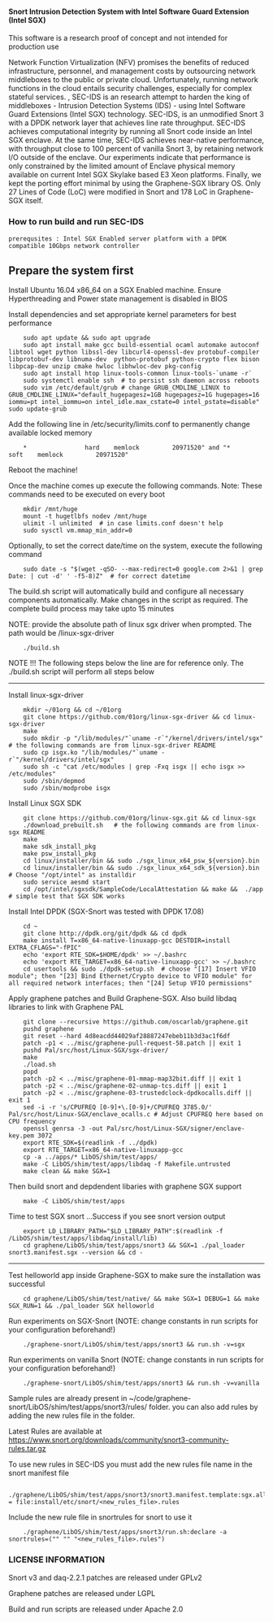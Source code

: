 #### Snort Intrusion Detection System with Intel Software Guard Extension (Intel SGX)



This software is a research proof of concept and not intended for production use

Network Function Virtualization (NFV) promises the benefits of reduced infrastructure, personnel, and management costs by outsourcing network middleboxes to the public or private cloud. Unfortunately, running network functions in the cloud entails security challenges, especially for complex stateful services. , SEC-IDS is an research attempt to harden the king of middleboxes - Intrusion Detection Systems (IDS) - using Intel Software Guard Extensions (Intel SGX) technology. SEC-IDS, is an unmodified Snort 3 with a DPDK network layer that achieves line rate throughput. SEC-IDS achieves computational integrity by running all Snort code inside an Intel SGX enclave. At the same time, SEC-IDS achieves near-native performance, with throughput close to 100 percent of vanilla Snort 3, by retaining network I/O outside of the enclave. Our experiments indicate that performance is only constrained by the limited amount of  Enclave physical memory available on current Intel SGX Skylake based E3 Xeon platforms. Finally, we kept the porting effort minimal by using the Graphene-SGX library OS. Only 27 Lines of Code (LoC) were modified in Snort and 178 LoC in Graphene-SGX itself.


### How to run build and run SEC-IDS
	prerequsites : Intel SGX Enabled server platform with a DPDK compatible 10Gbps network controller

## Prepare the system first

Install Ubuntu 16.04 x86_64 on a SGX Enabled machine. Ensure Hyperthreading and Power state management is disabled in BIOS


Install dependencies and set appropriate kernel parameters for best performance

```
	sudo apt update && sudo apt upgrade
	sudo apt install make gcc build-essential ocaml automake autoconf libtool wget python libssl-dev libcurl4-openssl-dev protobuf-compiler libprotobuf-dev libnuma-dev  python-protobuf python-crypto flex bison libpcap-dev unzip cmake hwloc libhwloc-dev pkg-config
	sudo apt install htop linux-tools-common linux-tools-`uname -r`
	sudo systemctl enable ssh  # to persist ssh daemon across reboots
	sudo vim /etc/default/grub # change GRUB_CMDLINE_LINUX to GRUB_CMDLINE_LINUX="default_hugepagesz=1GB hugepagesz=1G hugepages=16 iommu=pt intel_iommu=on intel_idle.max_cstate=0 intel_pstate=disable"
sudo update-grub

```

Add the following line in /etc/security/limits.conf to permanently change available locked memory

```
	*                hard    memlock         20971520" and "*                soft    memlock         20971520"
```

Reboot the machine!

Once the machine comes up execute the following commands. Note: These commands need to be executed on every boot

```
	mkdir /mnt/huge
	mount -t hugetlbfs nodev /mnt/huge
	ulimit -l unlimited  # in case limits.conf doesn't help
	sudo sysctl vm.mmap_min_addr=0
```

Optionally, to set the correct date/time on the system, execute the following command

```
	sudo date -s "$(wget -qSO- --max-redirect=0 google.com 2>&1 | grep Date: | cut -d' ' -f5-8)Z"  # for correct datetime
```


The build.sh script will automatically build and configure all necessary components automatically. 
Make changes in the script as required. The complete build process may take upto 15 minutes

NOTE: provide the absolute path of linux sgx driver when prompted. The path would be <absolute path of install dir>/linux-sgx-driver

```
	./build.sh
```

NOTE !!! The following steps below the line are for reference only. The ./build.sh script will perform all steps below

------------------------------------------------------------------------------------------------------------------------------

Install linux-sgx-driver

```
	mkdir ~/01org && cd ~/01org
	git clone https://github.com/01org/linux-sgx-driver && cd linux-sgx-driver
	make
	sudo mkdir -p "/lib/modules/"`uname -r`"/kernel/drivers/intel/sgx"          # the following commands are from linux-sgx-driver README
	sudo cp isgx.ko "/lib/modules/"`uname -r`"/kernel/drivers/intel/sgx"
	sudo sh -c "cat /etc/modules | grep -Fxq isgx || echo isgx >> /etc/modules"
	sudo /sbin/depmod
	sudo /sbin/modprobe isgx
```


Install Linux SGX SDK

```
	git clone https://github.com/01org/linux-sgx.git && cd linux-sgx
	./download_prebuilt.sh   # the following commands are from linux-sgx README
	make
	make sdk_install_pkg
	make psw_install_pkg
	cd linux/installer/bin && sudo ./sgx_linux_x64_psw_${version}.bin 
	cd linux/installer/bin && sudo ./sgx_linux_x64_sdk_${version}.bin  # Choose "/opt/intel" as installdir 
	sudo service aesmd start
	cd /opt/intel/sgxsdk/SampleCode/LocalAttestation && make &&  ./app  # simple test that SGX SDK works
```



Install Intel DPDK  (SGX-Snort was tested with DPDK 17.08)

```
	cd ~
	git clone http://dpdk.org/git/dpdk && cd dpdk
	make install T=x86_64-native-linuxapp-gcc DESTDIR=install  EXTRA_CFLAGS="-fPIC"
	echo 'export RTE_SDK=$HOME/dpdk' >> ~/.bashrc
	echo 'export RTE_TARGET=x86_64-native-linuxapp-gcc' >> ~/.bashrc
	cd usertools && sudo ./dpdk-setup.sh  # choose "[17] Insert VFIO module"; then "[23] Bind Ethernet/Crypto device to VFIO module" for all required network interfaces; then "[24] Setup VFIO permissions"
```

Apply graphene patches and Build Graphene-SGX. Also build libdaq libraries to link with Graphene PAL

```
    git clone --recursive https://github.com/oscarlab/graphene.git
    pushd graphene
    git reset --hard 4d8eacdd44029af28887247ebeb11b3d3ac1f6df
    patch -p1 < ../misc/graphene-pull-request-58.patch || exit 1
    pushd Pal/src/host/Linux-SGX/sgx-driver/
    make
    ./load.sh
    popd
    patch -p2 < ../misc/graphene-01-mmap-map32bit.diff || exit 1
    patch -p2 < ../misc/graphene-02-unmap-tcs.diff || exit 1
    patch -p2 < ../misc/graphene-03-trustedclock-dpdkocalls.diff || exit 1
    sed -i -r 's/CPUFREQ [0-9]+\.[0-9]+/CPUFREQ 3785.0/' Pal/src/host/Linux-SGX/enclave_ocalls.c # Adjust CPUFREQ here based on CPU frequency
    openssl genrsa -3 -out Pal/src/host/Linux-SGX/signer/enclave-key.pem 3072
    export RTE_SDK=$(readlink -f ../dpdk)
    export RTE_TARGET=x86_64-native-linuxapp-gcc
    cp -a ../apps/* LibOS/shim/test/apps/
    make -C LibOS/shim/test/apps/libdaq -f Makefile.untrusted
    make clean && make SGX=1
```

Then build snort and depdendent libaries with graphene SGX support

```
    make -C LibOS/shim/test/apps

```

Time to test SGX snort ...Success if you see snort version output

```
	export LD_LIBRARY_PATH="$LD_LIBRARY_PATH":$(readlink -f /LibOS/shim/test/apps/libdaq/install/lib)
	cd graphene/LibOS/shim/test/apps/snort3 && SGX=1 ./pal_loader snort3.manifest.sgx --version && cd -

```
--------------------------------------------------------------------------------------------------------------------------

Test helloworld app inside Graphene-SGX to make sure the installation was successful

```
	cd graphene/LibOS/shim/test/native/ && make SGX=1 DEBUG=1 && make SGX_RUN=1 && ./pal_loader SGX helloworld
```

Run experiments on SGX-Snort (NOTE: change constants in run scripts for your configuration beforehand!)

```
	./graphene-snort/LibOS/shim/test/apps/snort3 && run.sh -v=sgx
```

Run experiments on vanilla Snort (NOTE: change constants in run scripts for your configuration beforehand!)

```
	./graphene-snort/LibOS/shim/test/apps/snort3 && run.sh -v=vanilla
```


Sample rules are already present in ~/code/graphene-snort/LibOS/shim/test/apps/snort3/rules/ folder. 
you can also add rules by adding the new rules file in the folder. 

Latest Rules are available at https://www.snort.org/downloads/community/snort3-community-rules.tar.gz

To use new rules in SEC-IDS you must add the new rules file name in the snort manifest file

```
	./graphene/LibOS/shim/test/apps/snort3/snort3.manifest.template:sgx.allowed_files.rules6 = file:install/etc/snort/<new_rules_file>.rules
```

Include the new rule file in snortrules for snort to use it

```
	./graphene/LibOS/shim/test/apps/snort3/run.sh:declare -a   snortrules=("" "" "<new_rules_file>.rules")
```


### LICENSE INFORMATION

Snort v3 and daq-2.2.1 patches are released under GPLv2

Graphene patches are released under LGPL

Build and run scripts are released under Apache 2.0

